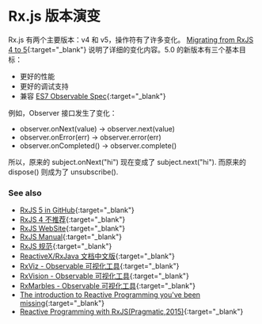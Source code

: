 # Rx.js 版本演变
Rx.js 有两个主要版本：v4 和 v5，操作符有了许多变化。
[Migrating from RxJS 4 to 5](https://github.com/ReactiveX/rxjs/blob/master/MIGRATION.md){:target="_blank"} 说明了详细的变化内容。5.0 的新版本有三个基本目标：
* 更好的性能
* 更好的调试支持
* 兼容 [ES7 Observable Spec](https://github.com/zenparsing/es-observable){:target="_blank"}

例如，Observer 接口发生了变化：
* observer.onNext(value) -> observer.next(value)
* observer.onError(err) -> observer.error(err)
* observer.onCompleted() -> observer.complete()

所以，原来的 subject.onNext("hi") 现在变成了 subject.next("hi").
而原来的 dispose() 则成为了 unsubscribe().

### See also
* [RxJS 5 in GitHub](https://github.com/ReactiveX/rxjs){:target="_blank"}
* [RxJS 4 不推荐](https://github.com/Reactive-Extensions/RxJS){:target="_blank"}
* [RxJS WebSite](http://reactivex.io/rxjs/){:target="_blank"}
* [RxJS Manual](http://reactivex.io/rxjs/manual/index.html){:target="_blank"}
* [RxJS 规范](http://reactivex.io/documentation/contract.html){:target="_blank"}
* [ReactiveX/RxJava 文档中文版](https://www.gitbook.com/book/mcxiaoke/rxdocs/details){:target="_blank"}
* [RxViz - Observable 可视化工具](https://rxviz.com/){:target="_blank"}
* [RxVision - Observable 可视化工具](http://jaredly.github.io/rxvision/){:target="_blank"}
* [RxMarbles - Observable 可视化工具](http://rxmarbles.com/){:target="_blank"}
* [The introduction to Reactive Programming you've been missing](https://gist.github.com/staltz/868e7e9bc2a7b8c1f754){:target="_blank"}
* [Reactive Programming with RxJS(Pragmatic,2015)](http://vdisk.weibo.com/s/aK8h8G1K3Kixe?category_id=0&parents_ref=aK8h8G1K3KitI){:target="_blank"}





